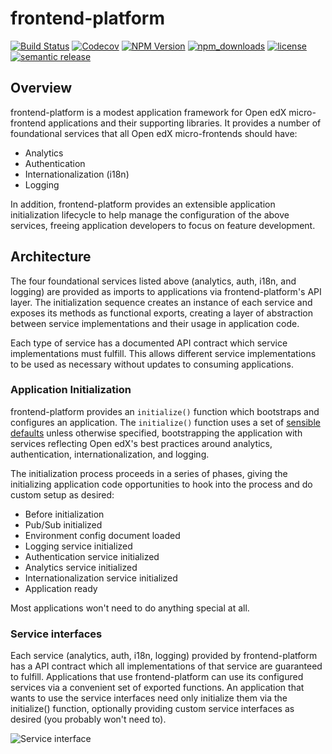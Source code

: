 # frontend-platform

[![Build Status](https://api.travis-ci.org/edx/frontend-platform.svg?branch=master)](https://travis-ci.org/edx/frontend-platform)
[![Codecov](https://img.shields.io/codecov/c/github/edx/frontend-platform)](https://codecov.io/gh/edx/frontend-platform)
[![NPM Version](https://img.shields.io/npm/v/@edx/frontend-platform.svg)](https://www.npmjs.com/package/@edx/frontend-platform)
[![npm_downloads](https://img.shields.io/npm/dt/@edx/frontend-platform.svg)](https://www.npmjs.com/package/@edx/frontend-platform)
[![license](https://img.shields.io/npm/l/@edx/frontend-platform.svg)](https://github.com/edx/frontend-platform/blob/master/LICENSE)
[![semantic release](https://img.shields.io/badge/%20%20%F0%9F%93%A6%F0%9F%9A%80-semantic--release-e10079.svg)](https://github.com/semantic-release/semantic-release)

## Overview

frontend-platform is a modest application framework for Open edX micro-frontend applications and their supporting libraries. It provides a number of foundational services that all Open edX micro-frontends should have:

- Analytics
- Authentication
- Internationalization (i18n)
- Logging

In addition, frontend-platform provides an extensible application initialization lifecycle to help manage the configuration of the above services, freeing application developers to focus on feature development.  

## Architecture

The four foundational services listed above (analytics, auth, i18n, and logging) are provided as imports to applications via frontend-platform's API layer.  The initialization sequence creates an instance of each service and exposes its methods as functional exports, creating a layer of abstraction between service implementations and their usage in application code.

Each type of service has a documented API contract which service implementations must fulfill. This allows different service implementations to be used as necessary without updates to consuming applications.

### Application Initialization

frontend-platform provides an `initialize()` function which bootstraps and configures an application.  The `initialize()` function uses a set of [sensible defaults](https://en.wikipedia.org/wiki/Convention_over_configuration) unless otherwise specified, bootstrapping the application with services reflecting Open edX's best practices around analytics, authentication, internationalization, and logging.

The initialization process proceeds in a series of phases, giving the initializing application code opportunities to hook into the process and do custom setup as desired:

- Before initialization
- Pub/Sub initialized
- Environment config document loaded
- Logging service initialized
- Authentication service initialized
- Analytics service initialized
- Internationalization service initialized
- Application ready 

Most applications won't need to do anything special at all.

### Service interfaces

Each service (analytics, auth, i18n, logging) provided by frontend-platform has a API contract which all implementations of that service are guaranteed to fulfill.  Applications that use frontend-platform can use its configured services via a convenient set of exported functions.  An application that wants to use the service interfaces need only initialize them via the initialize() function, optionally providing custom service interfaces as desired (you probably won't need to).  

![Service interface](https://github.com/edx/frontend-platform/blob/master/docs/service-interface.png)
